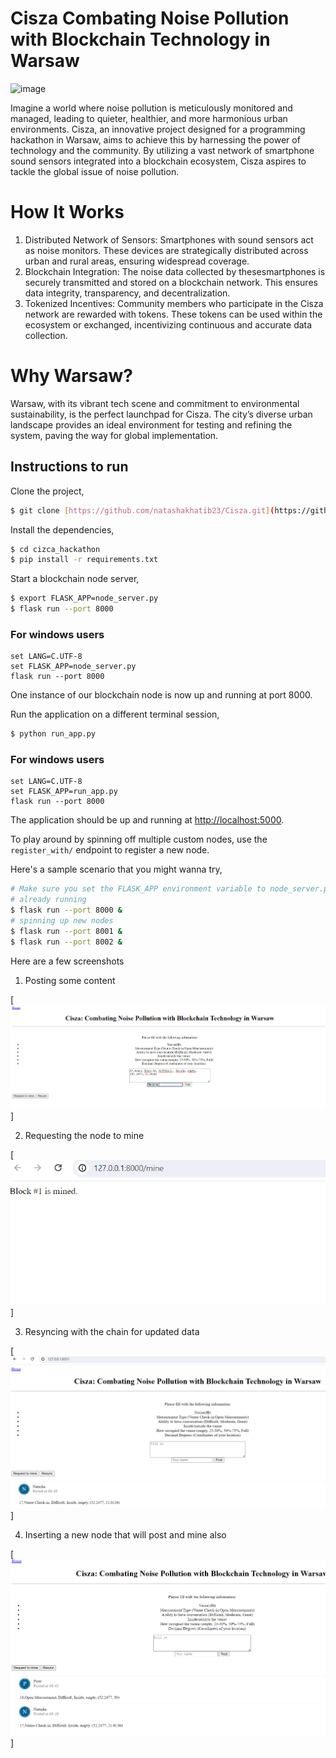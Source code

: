# Cisza Combating Noise Pollution with Blockchain Technology in Warsaw 


![image](https://github.com/natashakhatib23/cizca_hackathon/assets/39652010/b033a0d4-7043-4b93-9e49-0462b3533f1d)


Imagine a world where noise pollution is meticulously monitored and managed, leading to quieter, healthier, and more harmonious urban
environments. Cisza, an innovative project designed for a programming hackathon in Warsaw, aims to achieve this by
harnessing the power of technology and the community. By utilizing a vast network of smartphone sound sensors integrated into a
blockchain ecosystem, Cisza aspires to tackle the global issue of noise pollution.




# How It Works

1. Distributed Network of Sensors: Smartphones with sound sensors act as noise monitors. These devices are strategically distributed across urban and rural areas, ensuring widespread coverage.
2. Blockchain Integration: The noise data collected by thesesmartphones is securely transmitted and stored on a blockchain
network. This ensures data integrity, transparency, and decentralization.
3. Tokenized Incentives: Community members who participate in the Cisza network are rewarded with tokens. These tokens can be used
within the ecosystem or exchanged, incentivizing continuous and accurate data collection.

# Why Warsaw?
Warsaw, with its vibrant tech scene and commitment to environmental sustainability, is the perfect launchpad for Cisza. The
city’s diverse urban landscape provides an ideal environment for testing and refining the system, paving the way for global implementation.

## Instructions to run

Clone the project,

```sh
$ git clone [https://github.com/natashakhatib23/Cisza.git](https://github.com/natashakhatib23/cizca_hackathon.git)
```

Install the dependencies,

```sh
$ cd cizca_hackathon
$ pip install -r requirements.txt
```

Start a blockchain node server,

```sh
$ export FLASK_APP=node_server.py
$ flask run --port 8000
```

### For windows users
```
set LANG=C.UTF-8
set FLASK_APP=node_server.py
flask run --port 8000
```
One instance of our blockchain node is now up and running at port 8000.


Run the application on a different terminal session,

```sh
$ python run_app.py
```

### For windows users
```
set LANG=C.UTF-8
set FLASK_APP=run_app.py
flask run --port 8000
```

The application should be up and running at [http://localhost:5000](http://localhost:5000).


To play around by spinning off multiple custom nodes, use the `register_with/` endpoint to register a new node. 

Here's a sample scenario that you might wanna try,

```sh
# Make sure you set the FLASK_APP environment variable to node_server.py before running these nodes
# already running
$ flask run --port 8000 &
# spinning up new nodes
$ flask run --port 8001 &
$ flask run --port 8002 &
```

Here are a few screenshots

1. Posting some content

[![image.png](https://github.com/natashakhatib23/cizca_hackathon/blob/master/screenshots/2.PNG)]

2. Requesting the node to mine

[![image.png](https://github.com/natashakhatib23/cizca_hackathon/blob/master/screenshots/3.PNG)]

3. Resyncing with the chain for updated data

[![image.png](https://github.com/natashakhatib23/cizca_hackathon/blob/master/screenshots/4.PNG)]

4. Inserting a new node that will post and mine also  

[![image.png](https://github.com/natashakhatib23/cizca_hackathon/blob/master/screenshots/6.PNG)]

